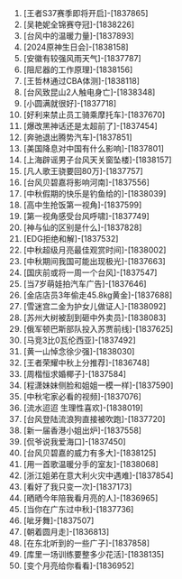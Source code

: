 
1. [王者S37赛季即将开启]-[1837865]
1. [吴艳妮全锦赛夺冠]-[1838226]
1. [台风中的温暖力量]-[1837893]
1. [2024原神生日会]-[1838158]
1. [安徽有较强风雨天气]-[1837787]
1. [阻尼器的工作原理]-[1838156]
1. [王哲林通过CBA体测]-[1838118]
1. [台风致昆山2人触电身亡]-[1838348]
1. [小圆满就很好]-[1837718]
1. [好利来禁止员工骑乘摩托车]-[1837670]
1. [爆改黑神话还是太超前了]-[1837454]
1. [奔驰退出腾势汽车]-[1837851]
1. [美国降息对中国有什么影响]-[1837801]
1. [上海辟谣男子台风天关窗坠楼]-[1838157]
1. [凡人歌王骁要回80万]-[1837757]
1. [台风贝碧嘉将影响河南]-[1837556]
1. [中秋假期的快乐是钓鱼给的]-[1838039]
1. [高中生抢饭第一视角]-[1837599]
1. [第一视角感受台风呼啸]-[1837749]
1. [神与仙的区别是什么]-[1837828]
1. [EDG拒绝和解]-[1837532]
1. [中秋超级月亮最佳观赏时间]-[1838002]
1. [中秋期间我国可能出现极光]-[1837663]
1. [国庆前或将一周一个台风]-[1837547]
1. [当7岁萌娃拍汽车广告]-[1837646]
1. [金店店员3年偷走45.8kg黄金]-[1837688]
1. [雪迷宫二金为护女儿做证人]-[1838092]
1. [苏州大树被刮到砸中外卖员]-[1838083]
1. [俄军顿巴斯部队投入苏贾前线]-[1837625]
1. [马竞3比0瓦伦西亚]-[1837492]
1. [黄一山悼念徐少强]-[1838030]
1. [王者荣耀中秋上分推荐]-[1836748]
1. [周楷恒求婚椰子]-[1837584]
1. [程潇妹妹侧脸和姐姐一模一样]-[1837590]
1. [中秋宅家必看的视频]-[1837076]
1. [流水迢迢 生理性喜欢]-[1838019]
1. [台风登陆流浪狗直接被吹跑]-[1837720]
1. [新一届香港小姐出炉]-[1837558]
1. [侃爷说我爱海口]-[1837450]
1. [台风贝碧嘉的威力有多大]-[1838125]
1. [用一首歌温暖分手的室友]-[1838068]
1. [浙江姐弟在意大利火灾中遇难]-[1837854]
1. [看好了我只变一次]-[1837173]
1. [晒晒今年陪我看月亮的人]-[1836965]
1. [当你在广东过中秋]-[1837736]
1. [呲牙舞]-[1837507]
1. [朝着圆月走]-[1836813]
1. [在东北听到的一些广子]-[1837858]
1. [库里一场训练要整多少花活]-[1838135]
1. [变个月亮给你看看]-[1836952]